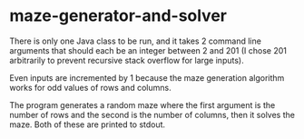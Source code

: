 # maze-generator-and-solver

There is only one Java class to be run, and it takes 2 command line arguments that should each be an integer between 2 and 201 (I chose 201 arbitrarily to prevent recursive stack overflow for large inputs).

Even inputs are incremented by 1 because the maze generation algorithm works for odd values of rows and columns.

The program generates a random maze where the first argument is the number of rows and the second is the number of columns, then it solves the maze. Both of these are printed to stdout.

